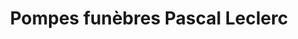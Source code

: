 ---
title: "Pompes funèbres Pascal Leclerc"
url: /pontault-combault/pompes-funebres-pascal-leclerc/
shop: directeurs de funérailles
---